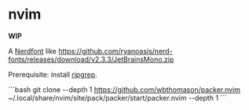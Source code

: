 # nvim
 
**WIP**

A [Nerdfont](https://www.nerdfonts.com/font-downloads) like https://github.com/ryanoasis/nerd-fonts/releases/download/v2.3.3/JetBrainsMono.zip

Prerequisite: install [ripgrep](https://github.com/BurntSushi/ripgrep).

´´´bash
git clone --depth 1 https://github.com/wbthomason/packer.nvim ~/.local/share/nvim/site/pack/packer/start/packer.nvim --depth 1
´´´
